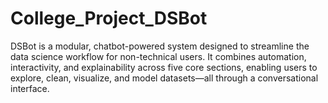 # College_Project_DSBot
DSBot is a modular, chatbot-powered system designed to streamline the data science workflow for non-technical users. It combines automation, interactivity, and explainability across five core sections, enabling users to explore, clean, visualize, and model datasets—all through a conversational interface.
